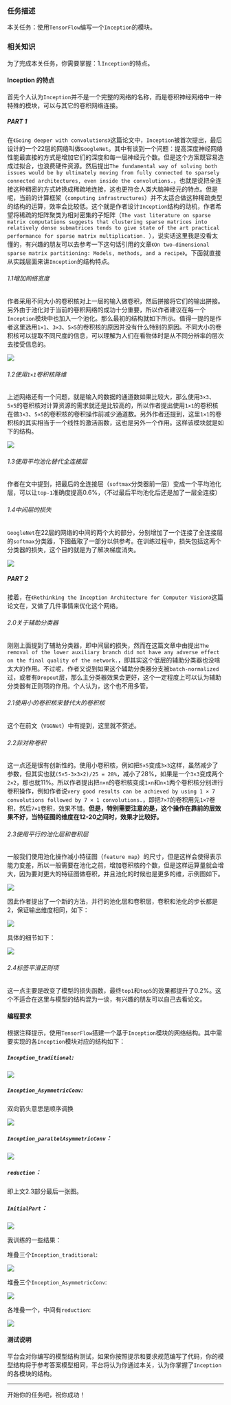 
### 任务描述


本关任务：使用`TensorFlow`编写一个`Inception`的模块。


### 相关知识


为了完成本关任务，你需要掌握：1.`Inception`的特点。

#### Inception 的特点

首先个人认为`Inception`并不是一个完整的网络的名称，而是卷积神经网络中一种特殊的模块，可以与其它的卷积网络连接。

##### PART 1

在`《Going deeper with convolutions》`这篇论文中，`Inception`被首次提出，最后设计的一个22层的网络叫做`GoogleNet`。其中有谈到一个问题：提高深度神经网络性能最直接的方式是增加它们的深度和每一层神经元个数。但是这个方案既容易造成过拟合，也浪费硬件资源。然后提出`The fundamental way of solving both issues would be by ultimately moving from fully connected to sparsely connected architectures, even inside the convolutions.`，也就是说把全连接这种稠密的方式转换成稀疏地连接，这也更符合人类大脑神经元的特点。但是呢，当前的计算框架（`computing infrastructures`）并不太适合做这种稀疏类型的结构的运算，效率会比较低。这个就是作者设计`Inception`结构的动机，作者希望将稀疏的矩阵聚类为相对密集的子矩阵（`The vast literature on sparse matrix computations suggests that clustering sparse matrices into relatively dense submatrices tends to give state of the art practical performance for sparse matrix multiplication. `），说实话这里我是没看太懂的，有兴趣的朋友可以去参考一下这句话引用的文章`《On two-dimensional sparse matrix partitioning: Models, methods, and a recipe》`。下面就直接从实践层面来讲`Inception`的结构特点。

###### 1.1增加网络宽度

作者采用不同大小的卷积核对上一层的输入做卷积，然后拼接将它们的输出拼接。另外由于池化对于当前的卷积网络的成功十分重要，所以作者建议在每一个`Inception`模块中也加入一个池化。那么最初的结构就如下所示。值得一提的是作者这里选用`1×1`、`3×3`、`5×5`的卷积核的原因并没有什么特别的原因。不同大小的卷积核可以提取不同尺度的信息，可以理解为人们在看物体时是从不同分辨率的层次去接受信息的。

![](https://github.com/Lintianqianjin/reappearance-of-some-classical-CNNs/blob/master/img/step7/1.png)

###### 1.2使用`1×1`卷积核降维

上述网络还有一个问题，就是输入的数据的通道数如果比较大，那么使用`3×3`、`5×5`的卷积核对计算资源的需求就还是比较高的，所以作者提出使用`1×1`的卷积核在做`3×3`、`5×5`的卷积核的卷积操作前减少通道数。另外作者还提到，这里`1×1`的卷积核的其实相当于一个线性的激活函数，这也是另外一个作用。这样该模块就是如下的结构。

![](https://github.com/Lintianqianjin/reappearance-of-some-classical-CNNs/blob/master/img/step7/2.png)

###### 1.3使用平均池化替代全连接层

作者在文中提到，把最后的全连接层（`softmax`分类器前一层）变成一个平均池化层，可以让`top-1`准确度提高0.6%，（不过最后平均池化后还是加了一层全连接）

###### 1.4中间层的损失
`GoogleNet`在22层的网络的中间的两个大的部分，分别增加了一个连接了全连接层的`softmax`分类器，下图截取了一部分以供参考。在训练过程中，损失包括这两个分类器的损失，这个目的就是为了解决梯度消失。

![](https://github.com/Lintianqianjin/reappearance-of-some-classical-CNNs/blob/master/img/step7/midloss.png)  

##### PART 2

接着，在`《Rethinking the Inception Architecture for Computer Vision》`这篇论文在，又做了几件事情来优化这个网络。

###### 2.0关于辅助分类器

刚刚上面提到了辅助分类器，即中间层的损失，然而在这篇文章中由提出`The removal of the lower auxiliary branch did not have any adverse effect on the final quality of the network.`，即其实这个低层的辅助分类器也没啥太大的作用。不过呢，作者又说到如果这个辅助分类器分支被`batch-normalized`过，或者有`Dropout`层，那么主分类器效果会更好，这个一定程度上可以认为辅助分类器有正则项的作用。个人认为，这个也不用多管。

###### 2.1使用小的卷积核来替代大的卷积核

这个在前文（`VGGNet`）中有提到，这里就不赘述。

###### 2.2非对称卷积

这一点还是很有创新性的。使用小卷积核，例如把`5×5`变成`3×3`这样，虽然减少了参数，但其实也就`(5×5-3×3×2)/25 = 28%`，减小了28%，如果是一个`3×3`变成两个`2×2`，那也就11%。所以作者提出把`n×n`的卷积核变成`1×n`和`n×1`两个卷积核分别进行卷积操作，例如作者说`very good results can be achieved by using 1 × 7 convolutions followed by 7 × 1 convolutions.`，即把`7×7`的卷积用先`1×7`卷积，然后`7×1`卷积，效果不错。**但是，特别需要注意的是，这个操作在靠前的层效果不好，当特征图的维度在12-20之间时，效果才比较好。**

###### 2.3使用平行的池化层和卷积层

一般我们使用池化操作减小特征图（`feature map`）的尺寸，但是这样会使得表示能力变差，所以一般需要在池化之前，增加卷积核的个数，但是这样运算量就会增大，因为要对更大的特征图做卷积，并且池化的时候也是更多的维，示例图如下。

![](https://github.com/Lintianqianjin/reappearance-of-some-classical-CNNs/blob/master/img/step7/red1.png)

因此作者提出了一个新的方法，并行的池化层和卷积层，卷积和池化的步长都是2，保证输出维度相同，如下：

![](https://github.com/Lintianqianjin/reappearance-of-some-classical-CNNs/blob/master/img/step7/red2.png)

具体的细节如下：

![](https://github.com/Lintianqianjin/reappearance-of-some-classical-CNNs/blob/master/img/step7/red3.png)

###### 2.4标签平滑正则项

这一点主要是改变了模型的损失函数，最终`top1`和`top5`的效果都提升了0.2%。这个不适合在这里与模型的结构混为一谈，有兴趣的朋友可以自己去看论文。

#### 编程要求

根据注释提示，使用`TensorFlow`搭建一个基于`Inception`模块的网络结构。其中需要实现的各`Inception`模块对应的结构如下：

##### `Inception_traditional`:

![](https://github.com/Lintianqianjin/reappearance-of-some-classical-CNNs/blob/master/img/step7/Inception_traditional.png)
 
##### `Inception_AsymmetricConv`:

双向箭头意思是顺序调换

![](https://github.com/Lintianqianjin/reappearance-of-some-classical-CNNs/blob/master/img/step7/Inception_AsymmetricConv.png)

##### `Inception_parallelAsymmetricConv`：

![](https://github.com/Lintianqianjin/reappearance-of-some-classical-CNNs/blob/master/img/step7/Inception_parallelAsymmetricConv.png)

##### `reduction`：

即上文2.3部分最后一张图。

##### `InitialPart`：

![](https://github.com/Lintianqianjin/reappearance-of-some-classical-CNNs/blob/master/img/step7/InitialPart.png)

我训练的一些结果：

堆叠三个`Inception_traditional`:

![](https://github.com/Lintianqianjin/reappearance-of-some-classical-CNNs/blob/master/img/step7/loss1.png)

堆叠三个`Inception_AsymmetricConv`:

![](https://github.com/Lintianqianjin/reappearance-of-some-classical-CNNs/blob/master/img/step7/loss2.png)

各堆叠一个，中间有`reduction`:

![](https://github.com/Lintianqianjin/reappearance-of-some-classical-CNNs/blob/master/img/step7/loss3.png)

#### 测试说明

平台会对你编写的模型结构测试，如果你按照提示和要求规范编写了代码，你的模型结构将于参考答案模型相同，平台将认为你通过本关，认为你掌握了`Inception`的各模块的结构。


---
开始你的任务吧，祝你成功！
